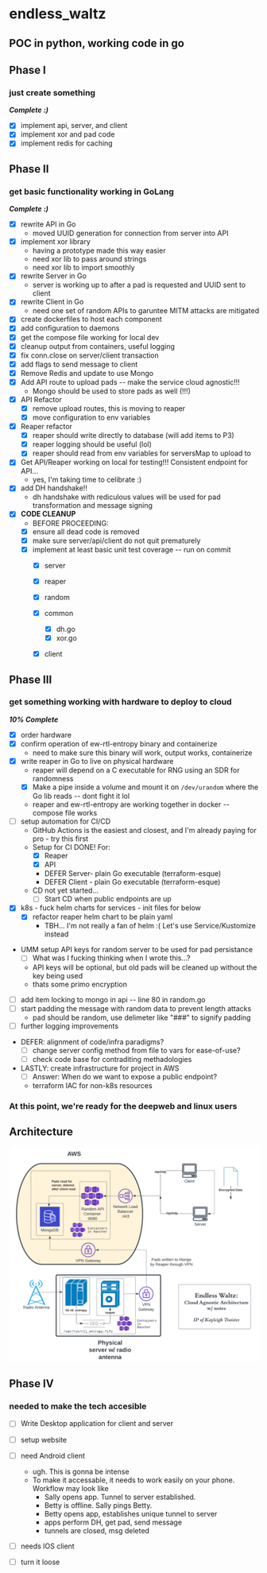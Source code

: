 # endless_waltz

POC in python, working code in go
----------------------------------

## Phase I
### just create something
***Complete :)***
- [x] implement api, server, and client
- [x] implement xor and pad code
- [x] implement redis for caching

## Phase II
### get basic functionality working in GoLang
***Complete :)***
- [x] rewrite API in Go
   - moved UUID generation for connection from server into API
- [x] implement xor library
   - having a prototype made this way easier
   - need xor lib to pass around strings
   - need xor lib to import smoothly
- [x] rewrite Server in Go
   - server is working up to after a pad is requested and UUID sent to client
- [x] rewrite Client in Go
   - need one set of random APIs to garuntee MITM attacks are mitigated
- [x] create dockerfiles to host each component
- [x] add configuration to daemons 
- [x] get the compose file working for local dev
- [x] cleanup output from containers, useful logging
- [x] fix conn.close on server/client transaction
- [x] add flags to send message to client
- [x] Remove Redis and update to use Mongo
- [x] Add API route to upload pads -- make the service cloud agnostic!!!
   - Mongo should be used to store pads as well (!!!)
- [x] API Refactor
   - [x] remove upload routes, this is moving to reaper
   - [x] move configuration to env variables 
- [x] Reaper refactor
   - [x] reaper should write directly to database (will add items to P3)
   - [x] reaper logging should be useful (lol)
   - [x] reaper should read from env variables for serversMap to upload to
- [x] Get API/Reaper working on local for testing!!! Consistent endpoint for API...   
   - yes, I'm taking time to celibrate :) 
- [x] add DH handshake!!
   - dh handshake with rediculous values will be used for pad transformation and message signing
- [x] **CODE CLEANUP** 
   - BEFORE PROCEEDING:
   - [x] ensure all dead code is removed
   - [x] make sure server/api/client do not quit prematurely
   - [x] implement at least basic unit test coverage -- run on commit
      - [x] server
      - [x] reaper
      - [x] random
      - [x] common
         - [x] dh.go
         - [x] xor.go
      - [x] client


## Phase III
### get something working with hardware to deploy to cloud
***10% Complete***
- [x] order hardware
- [x] confirm operation of ew-rtl-entropy binary and containerize
   - need to make sure this binary will work, output works, containerize
- [x] write reaper in Go to live on physical hardware
   - reaper will depend on a C executable for RNG using an SDR for randomness
   - [x] Make a pipe inside a volume and mount it on `/dev/urandom` where the Go lib reads -- dont fight it lol
   - reaper and ew-rtl-entropy are working together in docker -- compose file works
- [ ] setup automation for CI/CD
   - GitHub Actions is the easiest and closest, and I'm already paying for pro - try this first
   - Setup for CI DONE! For:
     - [x] Reaper
     - [x] API
     - DEFER Server- plain Go executable (terraform-esque)
     - DEFER Client - plain Go executable (terraform-esque)
   - CD not yet started...
     - [ ] Start CD when public endpoints are up
- [x] k8s - fuck helm charts for services - init files for below
   - [x] refactor reaper helm chart to be plain yaml
      - TBH... I'm not really a fan of helm :( Let's use Service/Kustomize instead
- UMM setup API keys for random server to be used for pad persistance
   - [ ] What was I fucking thinking when I wrote this...?
   - API keys will be optional, but old pads will be cleaned up without the key being used
   - thats some primo encryption
- [ ] add item locking to mongo in api -- line 80 in random.go
- [ ] start padding the message with random data to prevent length attacks
   - pad should be random, use delimeter like "###" to signify padding
- [ ] further logging improvements
- DEFER: alignment of code/infra paradigms?
   - [ ] change server config method from file to vars for ease-of-use?
   - [ ] check code base for contraditing methadologies  
- LASTLY: create infrastructure for project in AWS
   - [ ] Answer: When do we want to expose a public endpoint?
   - terraform IAC for non-k8s resources


### At this point, we're ready for the deepweb and linux users

## Architecture
![alt text](./EndlessWaltz.png)


## Phase IV
### needed to make the tech accesible
- [ ] Write Desktop application for client and server
- [ ] setup website
- [ ] need Android client
   - ugh. This is gonna be intense
   - To make it accessable, it needs to work easily on your phone. Workflow may look like
     - Sally opens app. Tunnel to server established.
     - Betty is offline. Sally pings Betty.
     - Betty opens app, establishes unique tunnel to server
     - apps perform DH, get pad, send message
     - tunnels are closed, msg deleted
- [ ] needs IOS client
- [ ] turn it loose

